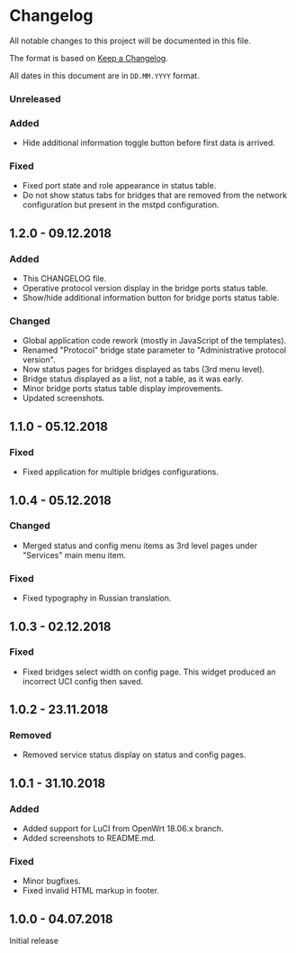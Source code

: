 # Changelog

All notable changes to this project will be documented in this file.

The format is based on [Keep a Changelog](https://keepachangelog.com/en/1.0.0/).

All dates in this document are in `DD.MM.YYYY` format.

### Unreleased
### Added
- Hide additional information toggle button before first data is arrived.

### Fixed
- Fixed port state and role appearance in status table.
- Do not show status tabs for bridges that are removed from the network
  configuration but present in the mstpd configuration.


## 1.2.0 - 09.12.2018
### Added
- This CHANGELOG file.
- Operative protocol version display in the bridge ports status table.
- Show/hide additional information button for bridge ports status table.

### Changed
- Global application code rework (mostly in JavaScript of the templates).
- Renamed "Protocol" bridge state parameter to "Administrative protocol version".
- Now status pages for bridges displayed as tabs (3rd menu level).
- Bridge status displayed as a list, not a table, as it was early.
- Minor bridge ports status table display improvements.
- Updated screenshots.

## 1.1.0 - 05.12.2018
### Fixed
- Fixed application for multiple bridges configurations.

## 1.0.4 - 05.12.2018
### Changed
- Merged status and config menu items as 3rd level pages under "Services"
  main menu item.

### Fixed
- Fixed typography in Russian translation.

## 1.0.3 - 02.12.2018
### Fixed
- Fixed bridges select width on config page. This widget produced
  an incorrect UCI config then saved.

## 1.0.2 - 23.11.2018
### Removed
- Removed service status display on status and config pages.

## 1.0.1 - 31.10.2018
### Added
- Added support for LuCI from OpenWrt 18.06.x branch.
- Added screenshots to README.md.

### Fixed
- Minor bugfixes.
- Fixed invalid HTML markup in footer.

## 1.0.0 - 04.07.2018

Initial release
